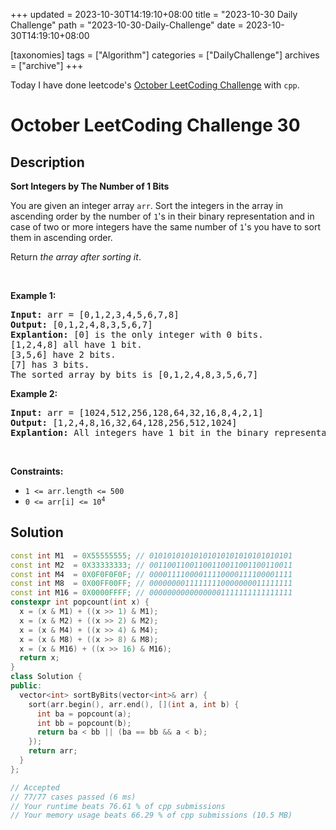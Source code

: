 +++
updated = 2023-10-30T14:19:10+08:00
title = "2023-10-30 Daily Challenge"
path = "2023-10-30-Daily-Challenge"
date = 2023-10-30T14:19:10+08:00

[taxonomies]
tags = ["Algorithm"]
categories = ["DailyChallenge"]
archives = ["archive"]
+++

Today I have done leetcode's [October LeetCoding Challenge](https://leetcode.com/problems/sort-integers-by-the-number-of-1-bits/) with `cpp`.

<!-- more -->

# October LeetCoding Challenge 30

## Description

**Sort Integers by The Number of 1 Bits**

<p>You are given an integer array <code>arr</code>. Sort the integers in the array&nbsp;in ascending order by the number of <code>1</code>&#39;s&nbsp;in their binary representation and in case of two or more integers have the same number of <code>1</code>&#39;s you have to sort them in ascending order.</p>

<p>Return <em>the array after sorting it</em>.</p>

<p>&nbsp;</p>
<p><strong class="example">Example 1:</strong></p>

<pre>
<strong>Input:</strong> arr = [0,1,2,3,4,5,6,7,8]
<strong>Output:</strong> [0,1,2,4,8,3,5,6,7]
<strong>Explantion:</strong> [0] is the only integer with 0 bits.
[1,2,4,8] all have 1 bit.
[3,5,6] have 2 bits.
[7] has 3 bits.
The sorted array by bits is [0,1,2,4,8,3,5,6,7]
</pre>

<p><strong class="example">Example 2:</strong></p>

<pre>
<strong>Input:</strong> arr = [1024,512,256,128,64,32,16,8,4,2,1]
<strong>Output:</strong> [1,2,4,8,16,32,64,128,256,512,1024]
<strong>Explantion:</strong> All integers have 1 bit in the binary representation, you should just sort them in ascending order.
</pre>

<p>&nbsp;</p>
<p><strong>Constraints:</strong></p>

<ul>
	<li><code>1 &lt;= arr.length &lt;= 500</code></li>
	<li><code>0 &lt;= arr[i] &lt;= 10<sup>4</sup></code></li>
</ul>


## Solution

``` cpp
const int M1  = 0X55555555; // 01010101010101010101010101010101
const int M2  = 0X33333333; // 00110011001100110011001100110011
const int M4  = 0X0F0F0F0F; // 00001111000011110000111100001111
const int M8  = 0X00FF00FF; // 00000000111111110000000011111111
const int M16 = 0X0000FFFF; // 00000000000000001111111111111111
constexpr int popcount(int x) { 
  x = (x & M1) + ((x >> 1) & M1);
  x = (x & M2) + ((x >> 2) & M2);
  x = (x & M4) + ((x >> 4) & M4);
  x = (x & M8) + ((x >> 8) & M8);
  x = (x & M16) + ((x >> 16) & M16);
  return x;
}
class Solution {
public:
  vector<int> sortByBits(vector<int>& arr) {
    sort(arr.begin(), arr.end(), [](int a, int b) {
      int ba = popcount(a);
      int bb = popcount(b);
      return ba < bb || (ba == bb && a < b); 
    });
    return arr;
  }
};

// Accepted
// 77/77 cases passed (6 ms)
// Your runtime beats 76.61 % of cpp submissions
// Your memory usage beats 66.29 % of cpp submissions (10.5 MB)
```
